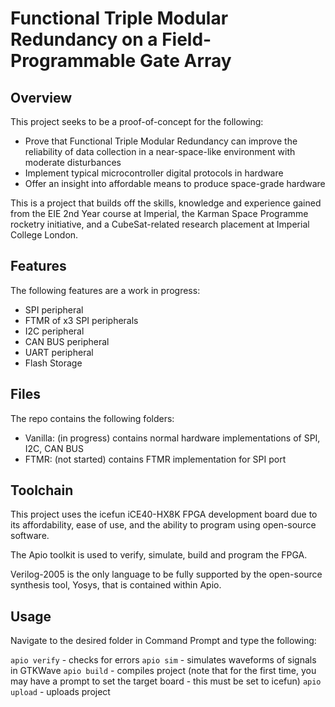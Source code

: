 # Functional Triple Modular Redundancy on a Field-Programmable Gate Array

## Overview

This project seeks to be a proof-of-concept for the following:

- Prove that Functional Triple Modular Redundancy can improve the reliability of data collection in a near-space-like environment with moderate disturbances
- Implement typical microcontroller digital protocols in hardware
- Offer an insight into affordable means to produce space-grade hardware

This is a project that builds off the skills, knowledge and experience gained from the EIE 2nd Year course at Imperial, the Karman Space Programme rocketry initiative, and a CubeSat-related research placement at Imperial College London.

## Features

The following features are a work in progress:

- SPI peripheral
- FTMR of x3 SPI peripherals
- I2C peripheral
- CAN BUS peripheral
- UART peripheral
- Flash Storage

## Files

The repo contains the following folders:
- Vanilla: (in progress) contains normal hardware implementations of SPI, I2C, CAN BUS
- FTMR: (not started) contains FTMR implementation for SPI port

## Toolchain

This project uses the icefun iCE40-HX8K FPGA development board due to its affordability, ease of use, and the ability to program using open-source software.

The Apio toolkit is used to verify, simulate, build and program the FPGA.

Verilog-2005 is the only language to be fully supported by the open-source synthesis tool, Yosys, that is contained within Apio.

## Usage

Navigate to the desired folder in Command Prompt and type the following:

``apio verify`` - checks for errors
``apio sim`` - simulates waveforms of signals in GTKWave
``apio build`` - compiles project (note that for the first time, you may have a prompt to set the target board - this must be set to icefun)
``apio upload`` - uploads project
